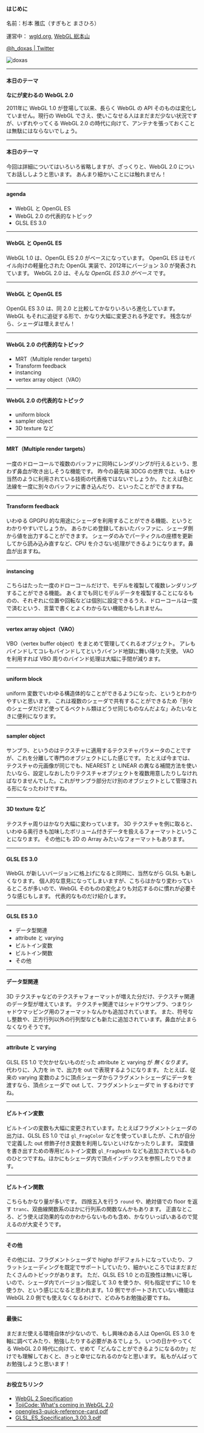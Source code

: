 #### はじめに

名前：杉本 雅広（すぎもと まさひろ）

運営中： <a href="http://wgld.org/" target="_blank">wgld.org</a>, <a href="http://webgl.souhonzan.org/" target="_blank">WebGL 総本山</a>

<a href="https://twitter.com/h_doxas">@h_doxas | Twitter</a>

![doxas](sample.png)

---

#### 本日のテーマ

**なにが変わるの WebGL 2.0**

2011年に WebGL 1.0 が登場して以来、長らく WebGL の API そのものは変化していません。現行の WebGL でさえ、使いこなせる人はまだまだ少ない状況ですが、いずれやってくる WebGL 2.0 の時代に向けて、アンテナを張っておくことは無駄にはならないでしょう。

---

#### 本日のテーマ

今回は詳細についてはいろいろ省略しますが、ざっくりと、WebGL 2.0 についてお話ししようと思います。
<span class="capt">あんまり細かいことには触れません！</span>

---

#### agenda

* WebGL と OpenGL ES
* WebGL 2.0 の代表的なトピック
* GLSL ES 3.0

---

#### WebGL と OpenGL ES

WebGL 1.0 は、OpenGL ES 2.0 がベースになっています。
OpenGL ES はモバイル向けの軽量化された OpenGL 実装で、2012年にバージョン 3.0 が発表されています。
WebGL 2.0 は、そんな *OpenGL ES 3.0 がベース* です。

---

#### WebGL と OpenGL ES

OpenGL ES 3.0 は、同 2.0 と比較してかなりいろいろ進化しています。
WebGL もそれに追従する形で、かなり大幅に変更される予定です。
<span class="capt">残念ながら、シェーダは増えません！</span>

---

#### WebGL 2.0 の代表的なトピック

* MRT（Multiple render targets）
* Transform feedback
* instancing
* vertex array object（VAO）

---

#### WebGL 2.0 の代表的なトピック

* uniform block
* sampler object
* 3D texture など

---

#### MRT（Multiple render targets）

一度のドローコールで複数のバッファに同時にレンダリングが行えるという、思わず鼻血が吹き出しそうな機能です。
昨今の最先端 3DCG の世界では、もはや当然のように利用されている技術の代表格ではないでしょうか。
たとえば色と法線を一度に別々のバッファに書き込んだり、といったことができますね。

---

#### Transform feedback

いわゆる GPGPU 的な用途にシェーダを利用することができる機能、というとわかりやすいでしょうか。
あらかじめ登録しておいたバッファに、シェーダ側から値を出力することができます。
シェーダのみでパーティクルの座標を更新してから読み込み直すなど、CPU を介さない処理ができるようになります。鼻血が出ますね。

---

#### instancing

こちらはたった一度のドローコールだけで、モデルを複製して複数レンダリングすることができる機能。
あくまでも同じモデルデータを複製することになるものの、それぞれに位置や回転などは個別に設定できるうえ、ドローコールは一度で済むという、言葉で書くとよくわからない機能かもしれません。

---

#### vertex array object（VAO）

VBO（vertex buffer object）をまとめて管理してくれるオブジェクト。
アレもバインドしてコレもバインドしてというバインド地獄に舞い降りた天使。
VAO を利用すれば VBO 周りのバインド処理は大幅に手間が減ります。

---

#### uniform block

uniform 変数でいわゆる構造体的なことができるようになった、というとわかりやすいと思います。
これは複数のシェーダで共有することができるため「別々のシェーダだけど使ってるベクトル類はどうせ同じものなんだよな」みたいなときに便利になります。

---

#### sampler object

サンプラ、というのはテクスチャに適用するテクスチャパラメータのことですが、これを分離して専門のオブジェクトにした感じです。
たとえば今までは、テクスチャの元画像が同じでも、NEAREST と LINEAR の異なる補間方法を使いたいなら、設定しなおしたりテクスチャオブジェクトを複数用意したりしなければなりませんでした。これがサンプラ部分だけ別のオブジェクトとして管理される形になったわけですね。

---

#### 3D texture など

テクスチャ周りはかなり大幅に変わっています。
3D テクスチャを例に取ると、いわゆる奥行きも加味したボリューム付きデータを扱えるフォーマットということになります。
その他にも 2D の Array みたいなフォーマットもあります。

---

#### GLSL ES 3.0

WebGL が新しいバージョンに格上げになると同時に、当然ながら GLSL も新しくなります。
個人的な意見になってしまいますが、こちらはかなり変わっているところが多いので、WebGL そのものの変化よりも対応するのに慣れが必要そうな感じもします。
<span class="capt">代表的なものだけ紹介します。</span>

---

#### GLSL ES 3.0

* データ型関連
* attribute と varying
* ビルトイン変数
* ビルトイン関数
* その他

---

#### データ型関連

3D テクスチャなどのテクスチャフォーマットが増えた分だけ、テクスチャ関連のデータ型が増えています。
テクスチャ関連ではシャドウサンプラ、つまりシャドウマッピング用のフォーマットなんかも追加されています。
また、符号なし整数や、正方行列以外の行列型なども新たに追加されています。鼻血が止まらなくなりそうです。

---

#### attribute と varying

GLSL ES 1.0 で欠かせないものだった attribute と varying が *無くなります*。
代わりに、入力を in で、出力を out で表現するようになります。
たとえば、従来の varying 変数のように頂点シェーダからフラグメントシェーダにデータを渡すなら、頂点シェーダで out して、フラグメントシェーダで in するわけですね。

---

#### ビルトイン変数

ビルトインの変数も大幅に変更されています。たとえばフラグメントシェーダの出力は、GLSL ES 1.0 では `gl_FragColor` などを使っていましたが、これが自分で定義した out 修飾子付き変数を利用しないといけなかったりします。
深度値を書き出すための専用ビルトイン変数 `gl_FragDepth` なども追加されているもののひとつですね。ほかにもシェーダ内で頂点インデックスを参照したりできます。

---

#### ビルトイン関数

こちらもかなり量が多いです。
四捨五入を行う `round` や、絶対値での floor を返す `tranc`、双曲線関数系のほかに行列系の関数なんかもあります。
正直なところ、どう使えば効果的なのかわからないものも含め、かなりいっぱいあるので覚えるのが大変そうです。

---

#### その他

その他には、フラグメントシェーダで highp がデフォルトになっていたり、フラットシェーディングを既定でサポートしていたり、細かいところではまだまだたくさんのトピックがあります。
ただ、GLSL ES 1.0 との互換性は無いに等しいので、シェーダ内でバージョン指定して 3.0 を使うか、何も指定せずに 1.0 を使うか、という感じになると思われます。1.0 側でサポートされていない機能は WebGL 2.0 側でも使えなくなるわけで、どのみちお勉強必要ですね。

---

#### 最後に

まだまだ使える環境自体が少ないので、もし興味のある人は OpenGL ES 3.0 を軸に調べてみたり、勉強したりする必要があるでしょう。
いつの日かやってくる WebGL 2.0 時代に向けて、せめて「どんなことができるようになるのか」だけでも理解しておくと、きっと幸せになれるのかなと思います。
<span class="capt">私もがんばってお勉強しようと思います！</span>

---

#### お役立ちリンク

* <a href="https://www.khronos.org/registry/webgl/specs/latest/2.0/">WebGL 2 Specification</a>
* <a href="http://blog.tojicode.com/2013/09/whats-coming-in-webgl-20.html">TojiCode: What&apos;s coming in WebGL 2.0</a>
* <a href="https://www.khronos.org/files/opengles3-quick-reference-card.pdf">opengles3-quick-reference-card.pdf</a>
* <a href="https://www.khronos.org/registry/gles/specs/3.0/GLSL_ES_Specification_3.00.3.pdf#nameddest=section-1.5">GLSL_ES_Specification_3.00.3.pdf</a>

---

